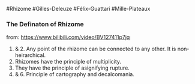 #Rhizome 
#Gilles-Deleuze #Félix-Guattari
#Mille-Plateaux

### The Definaton of Rhizome
from: https://www.bilibili.com/video/BV127411p7jq
1. & 2.  Any point of the rhizome can be connected to any other. It is non-heirarchical.
3. Rhizomes have the principle of multiplicity.
4. They have the principle of asignifying rupture.
5.  & 6. Principle of cartography and decalcomania.